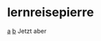 # lernreisepierre
[a](http://lernreise.github.io/lernreisepierre/)
[b](http://lernreise.github.io/lernreise/)
Jetzt aber
